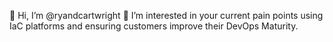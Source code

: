 👋 Hi, I’m @ryandcartwright
👀 I’m interested in your current pain points using IaC platforms and ensuring customers improve their DevOps Maturity.
